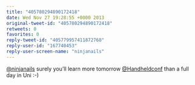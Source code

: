 ```yaml
---
title: "405780294890172418"
date: Wed Nov 27 19:28:55 +0000 2013
original-tweet-id: "405780294890172418"
retweets: 0
favorites: 0
reply-tweet-id: "405779957411872768"
reply-user-id: "167740453"
reply-user-screen-name: "ninjanails"
---
```

<a href="https://twitter.com/ninjanails">@ninjanails</a> surely you’ll learn more tomorrow <a href="https://twitter.com/Handheldconf">@Handheldconf</a> than a full day in Uni :-)
